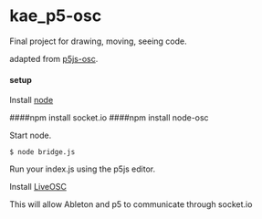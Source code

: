 # kae_p5-osc
Final project for drawing, moving, seeing code.


adapted from [p5js-osc](https://github.com/genekogan/p5js-osc).

#### setup

Install [node](https://nodejs.org/)

####npm install socket.io
####npm install node-osc


Start node.

    $ node bridge.js

Run your index.js using the p5js editor.

Install [LiveOSC](http://livecontrol.q3f.org/ableton-liveapi/liveosc/)

This will allow Ableton and p5 to communicate through socket.io


